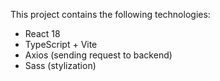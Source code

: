 This project contains the following technologies:
- React 18
- TypeScript + Vite
- Axios (sending request to backend)
- Sass (stylization)
